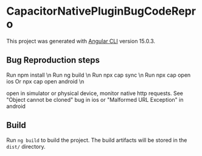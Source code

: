# CapacitorNativePluginBugCodeRepro

This project was generated with [Angular CLI](https://github.com/angular/angular-cli) version 15.0.3.
## Bug Reproduction steps

Run npm install \n
Run ng build \n
Run npx cap sync \n
Run npx cap open ios Or npx cap open android \n

open in simulator or physical device, monitor native http requests.
See "Object cannot be cloned" bug in ios or "Malformed URL Exception" in android

## Build

Run `ng build` to build the project. The build artifacts will be stored in the `dist/` directory.

